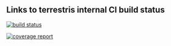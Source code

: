 ## Links to terrestris internal CI build status

[![build status](https://gitlab.intranet.terrestris.de/terrestris/bfs_koala/badges/master/build.svg)](https://gitlab.intranet.terrestris.de/terrestris/bfs_koala/commits/master)

[![coverage report](https://gitlab.intranet.terrestris.de/terrestris/bfs_koala/badges/master/coverage.svg)](https://gitlab.intranet.terrestris.de/terrestris/bfs_koala/commits/master)
